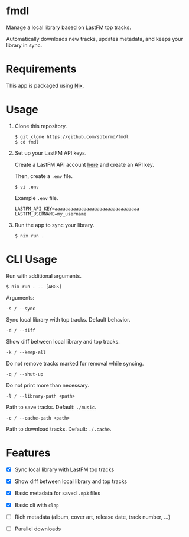 # fmdl

Manage a local library based on LastFM top tracks.

Automatically downloads new tracks, updates metadata, and keeps your library in sync.

# Requirements

This app is packaged using [Nix](https://nixos.org/download/).

# Usage

1. Clone this repository.

    ```console
    $ git clone https://github.com/sotormd/fmdl
    $ cd fmdl
    ```

2. Set up your LastFM API keys.

    Create a LastFM API account [here](https://www.last.fm/api/account/create) and create an API key.

    Then, create a `.env` file.
    ```console
    $ vi .env
    ```

    Example `.env` file.
    ```
    LASTFM_API_KEY=aaaaaaaaaaaaaaaaaaaaaaaaaaaaaaaa
    LASTFM_USERNAME=my_username
    ```

3. Run the app to sync your library.
    ```console
    $ nix run .
    ```

# CLI Usage

Run with additional arguments.

`$ nix run . -- [ARGS]`

Arguments:

`-s / --sync`

Sync local library with top tracks. Default behavior.

`-d / --diff`

Show diff between local library and top tracks.

`-k / --keep-all`

Do not remove tracks marked for removal while syncing.

`-q / --shut-up`

Do not print more than necessary.

`-l / --library-path <path>`

Path to save tracks. Default: `./music`.

`-c / --cache-path <path>`

Path to download tracks. Default: `./.cache`.

# Features

- [x] Sync local library with LastFM top tracks
- [x] Show diff between local library and top tracks
- [x] Basic metadata for saved `.mp3` files
- [x] Basic cli with `clap`
- [ ] Rich metadata (album, cover art, release date, track number, ...)
- [ ] Parallel downloads

